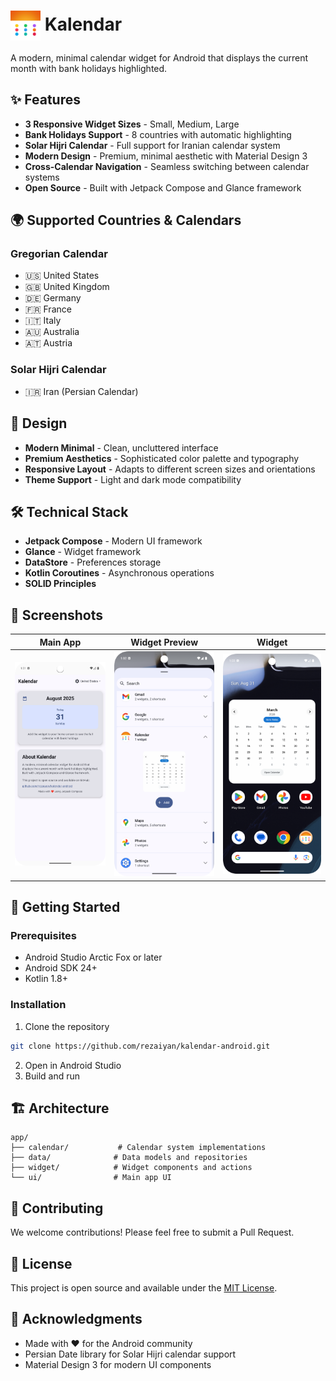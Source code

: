# <img src="app/src/main/ic_launcher-playstore.png" alt="App Icon" width="48" height="48" valign="middle"> Kalendar


A modern, minimal calendar widget for Android that displays the current month with bank holidays highlighted.


## ✨ Features

- **3 Responsive Widget Sizes** - Small, Medium, Large
- **Bank Holidays Support** - 8 countries with automatic highlighting
- **Solar Hijri Calendar** - Full support for Iranian calendar system
- **Modern Design** - Premium, minimal aesthetic with Material Design 3
- **Cross-Calendar Navigation** - Seamless switching between calendar systems
- **Open Source** - Built with Jetpack Compose and Glance framework

## 🌍 Supported Countries & Calendars

### Gregorian Calendar
- 🇺🇸 United States
- 🇬🇧 United Kingdom  
- 🇩🇪 Germany
- 🇫🇷 France
- 🇮🇹 Italy
- 🇦🇺 Australia
- 🇦🇹 Austria

### Solar Hijri Calendar
- 🇮🇷 Iran (Persian Calendar)

## 🎨 Design

- **Modern Minimal** - Clean, uncluttered interface
- **Premium Aesthetics** - Sophisticated color palette and typography
- **Responsive Layout** - Adapts to different screen sizes and orientations
- **Theme Support** - Light and dark mode compatibility

## 🛠️ Technical Stack

- **Jetpack Compose** - Modern UI framework
- **Glance** - Widget framework
- **DataStore** - Preferences storage
- **Kotlin Coroutines** - Asynchronous operations
- **SOLID Principles**


## 📸 Screenshots

| Main App | Widget Preview | Widget |
| -------------- | -------- | ----------------- |
| ![Widget Preview](screenshots/sc1.png) | ![Main App](screenshots/sc2.png) | ![Country Selection](screenshots/sc3.png) |


## 🚀 Getting Started

### Prerequisites
- Android Studio Arctic Fox or later
- Android SDK 24+
- Kotlin 1.8+

### Installation
1. Clone the repository
```bash
git clone https://github.com/rezaiyan/kalendar-android.git
```

2. Open in Android Studio
3. Build and run

## 🏗️ Architecture

```
app/
├── calendar/           # Calendar system implementations
├── data/              # Data models and repositories
├── widget/            # Widget components and actions
└── ui/                # Main app UI
```

## 🤝 Contributing

We welcome contributions! Please feel free to submit a Pull Request.

## 📄 License

This project is open source and available under the [MIT License](LICENSE).

## 🙏 Acknowledgments

- Made with ❤️ for the Android community
- Persian Date library for Solar Hijri calendar support
- Material Design 3 for modern UI components
